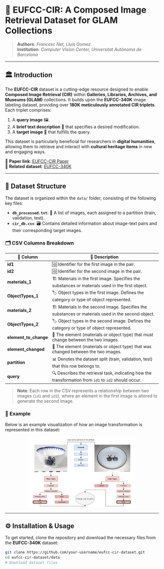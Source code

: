 # 🎨 **EUFCC-CIR**: A Composed Image Retrieval Dataset for GLAM Collections

> **Authors**: *Francesc Net, Lluis Gomez*  
> **Institution**: *Computer Vision Center, Universitat Autònoma de Barcelona*

---

## 🏛️ Introduction

The **EUFCC-CIR** dataset is a cutting-edge resource designed to enable **Composed Image Retrieval (CIR)** within **Galleries, Libraries, Archives, and Museums (GLAM)** collections. It builds upon the **EUFCC-340K** image labeling dataset, providing over **180K meticulously annotated CIR triplets**. Each triplet comprises:

1. A **query image** 🖼️.
2. A **brief text description** 📝 that specifies a desired modification.
3. A **target image** 🎯 that fulfills the query.

This dataset is particularly beneficial for researchers in **digital humanities**, allowing them to retrieve and interact with **cultural heritage items** in new and engaging ways.

🔗 **Paper link**: [EUFCC-CIR Paper](#)  
📂 **Related dataset**: [EUFCC-340K](https://github.com/cesc47/EUFCC-340K/tree/main)

---

## 📁 Dataset Structure

The dataset is organized within the `data/` folder, consisting of the following key files:

- **`db_processed.txt`**: 📄 A list of images, each assigned to a partition (train, validation, test).
- **`cir_db.csv`**: 🗃️ Contains detailed information about image-text pairs and their corresponding target images.

### 🗂️ **CSV Columns Breakdown**

| 🔢 **Column**         | 📖 **Description**                                                                                   |
|-----------------------|------------------------------------------------------------------------------------------------------|
| **id1**               | 🆔 Identifier for the first image in the pair.                                                       |
| **id2**               | 🆔 Identifier for the second image in the pair.                                                      |
| **materials_1**       | 🏗️ Materials in the first image. Specifies the substances or materials used in the first object.    |
| **ObjectTypes_1**     | 🏷️ Object types in the first image. Defines the category or type of object represented.             |
| **materials_2**       | 🏗️ Materials in the second image. Specifies the substances or materials used in the second object.  |
| **ObjectTypes_2**     | 🏷️ Object types in the second image. Defines the category or type of object represented.            |
| **element_to_change** | 🔄 The element (materials or object type) that must change between the two images.                   |
| **element_changed**   | 🔄 The element (materials or object type) that was changed between the two images.                   |
| **partition**         | 📊 Denotes the dataset split (train, validation, test) that this row belongs to.                     |
| **query**             | 🔍 Describes the retrieval task, indicating how the transformation from `id1` to `id2` should occur. |

> **Note**: Each row in the CSV represents a relationship between two images (`id1` and `id2`), where an element in the first image is altered to generate the second image.

### 🌟 Example

Below is an example visualization of how an image transformation is represented in this dataset:

<div align="center">
    <img src="fig/example.png" alt="Example Structure" width="70%">
</div>

---

## ⚙️ Installation & Usage

To get started, clone the repository and download the necessary files from the **EUFCC-340K** dataset:

```bash
git clone https://github.com/your-username/eufcc-cir-dataset.git
cd eufcc-cir-dataset/data
# Download dataset files
